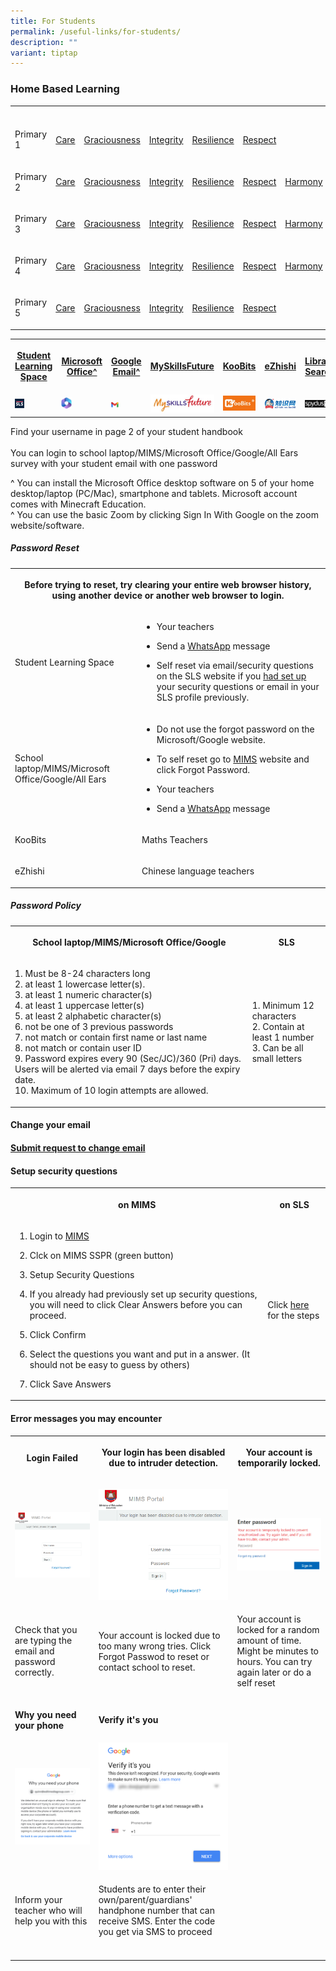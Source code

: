 ```yaml
---
title: For Students
permalink: /useful-links/for-students/
description: ""
variant: tiptap
---
```

<h3>Home Based Learning</h3>
<table style="minWidth: 200px">
<colgroup>
<col>
<col>
<col>
<col>
<col>
<col>
<col>
<col>
</colgroup>
<tbody>
<tr>
<th rowspan="1" colspan="1">
<p></p>
</th>
<th rowspan="1" colspan="1">
<p></p>
</th>
<th rowspan="1" colspan="1">
<p></p>
</th>
<th rowspan="1" colspan="1">
<p></p>
</th>
<th rowspan="1" colspan="1">
<p></p>
</th>
<th rowspan="1" colspan="1">
<p></p>
</th>
<th rowspan="1" colspan="1">
<p></p>
</th>
<th rowspan="1" colspan="1">
<p></p>
</th>
</tr>
<tr>
<td rowspan="1" colspan="1">
<p>Primary 1</p>
</td>
<td rowspan="1" colspan="1">
<p><a href="https://docs.google.com/spreadsheets/d/e/2PACX-1vRtMwrC72kkk2lVvKWFH2FVf3nH41gs3EvJuaSiOV1Mw6OMWYyOd2le89EjNN6vueKhuO3fu-PxbbCF/pubhtml?gid=0&amp;single=true" rel="noopener nofollow" target="_blank">Care</a>
</p>
</td>
<td rowspan="1" colspan="1">
<p><a href="https://docs.google.com/spreadsheets/d/e/2PACX-1vRtMwrC72kkk2lVvKWFH2FVf3nH41gs3EvJuaSiOV1Mw6OMWYyOd2le89EjNN6vueKhuO3fu-PxbbCF/pubhtml?gid=469599096&amp;single=true" rel="noopener nofollow" target="_blank">Graciousness</a>
</p>
</td>
<td rowspan="1" colspan="1">
<p><a href="https://docs.google.com/spreadsheets/d/e/2PACX-1vRtMwrC72kkk2lVvKWFH2FVf3nH41gs3EvJuaSiOV1Mw6OMWYyOd2le89EjNN6vueKhuO3fu-PxbbCF/pubhtml?gid=1775855043&amp;single=true" rel="noopener nofollow" target="_blank">Integrity</a>
</p>
<p></p>
</td>
<td rowspan="1" colspan="1">
<p><a href="https://docs.google.com/spreadsheets/d/e/2PACX-1vRtMwrC72kkk2lVvKWFH2FVf3nH41gs3EvJuaSiOV1Mw6OMWYyOd2le89EjNN6vueKhuO3fu-PxbbCF/pubhtml?gid=1040134881&amp;single=true" rel="noopener nofollow" target="_blank">Resilience</a>
</p>
<p></p>
</td>
<td rowspan="1" colspan="1">
<p><a href="https://docs.google.com/spreadsheets/d/e/2PACX-1vRtMwrC72kkk2lVvKWFH2FVf3nH41gs3EvJuaSiOV1Mw6OMWYyOd2le89EjNN6vueKhuO3fu-PxbbCF/pubhtml?gid=1680180060&amp;single=true" rel="noopener nofollow" target="_blank">Respect</a>
</p>
</td>
<td rowspan="1" colspan="1">
<p></p>
</td>
<td rowspan="1" colspan="1">
<p></p>
</td>
</tr>
<tr>
<td rowspan="1" colspan="1">
<p>Primary 2</p>
</td>
<td rowspan="1" colspan="1">
<p><a href="https://docs.google.com/spreadsheets/d/e/2PACX-1vQrjShKTbB08GonvPqZkOeTl1BdZRjDX1zGroC5HovBR5BK8nh8NmLH0QGN6MyS_7v1zC4L_nlLvxbX/pubhtml?gid=0&amp;single=true" rel="noopener nofollow" target="_blank">Care</a>
</p>
</td>
<td rowspan="1" colspan="1">
<p><a href="https://docs.google.com/spreadsheets/d/e/2PACX-1vQrjShKTbB08GonvPqZkOeTl1BdZRjDX1zGroC5HovBR5BK8nh8NmLH0QGN6MyS_7v1zC4L_nlLvxbX/pubhtml?gid=469599096&amp;single=true" rel="noopener nofollow" target="_blank">Graciousness</a>
</p>
</td>
<td rowspan="1" colspan="1">
<p><a href="https://docs.google.com/spreadsheets/d/e/2PACX-1vQrjShKTbB08GonvPqZkOeTl1BdZRjDX1zGroC5HovBR5BK8nh8NmLH0QGN6MyS_7v1zC4L_nlLvxbX/pubhtml?gid=1775855043&amp;single=true" rel="noopener nofollow" target="_blank">Integrity</a>
</p>
</td>
<td rowspan="1" colspan="1">
<p><a href="https://docs.google.com/spreadsheets/d/e/2PACX-1vQrjShKTbB08GonvPqZkOeTl1BdZRjDX1zGroC5HovBR5BK8nh8NmLH0QGN6MyS_7v1zC4L_nlLvxbX/pubhtml?gid=1040134881&amp;single=true" rel="noopener nofollow" target="_blank">Resilience</a>
</p>
</td>
<td rowspan="1" colspan="1">
<p><a href="https://docs.google.com/spreadsheets/d/e/2PACX-1vQrjShKTbB08GonvPqZkOeTl1BdZRjDX1zGroC5HovBR5BK8nh8NmLH0QGN6MyS_7v1zC4L_nlLvxbX/pubhtml?gid=1680180060&amp;single=true" rel="noopener nofollow" target="_blank">Respect</a>
</p>
</td>
<td rowspan="1" colspan="1">
<p><a href="https://docs.google.com/spreadsheets/d/e/2PACX-1vQrjShKTbB08GonvPqZkOeTl1BdZRjDX1zGroC5HovBR5BK8nh8NmLH0QGN6MyS_7v1zC4L_nlLvxbX/pubhtml?gid=944262160&amp;single=true" rel="noopener nofollow" target="_blank">Harmony</a>
</p>
</td>
<td rowspan="1" colspan="1">
<p></p>
</td>
</tr>
<tr>
<td rowspan="1" colspan="1">
<p>Primary 3</p>
</td>
<td rowspan="1" colspan="1">
<p><a href="https://docs.google.com/spreadsheets/d/e/2PACX-1vR-1_oUWD7FOoTPGLZ6IBc5ndZU8IKtWXZ_Sef1u56ax9TPDN8wiv-qLwA5g7XFUmq36goY1AB-B1hw/pubhtml?gid=0&amp;single=true" rel="noopener nofollow" target="_blank">Care</a>
</p>
</td>
<td rowspan="1" colspan="1">
<p><a href="https://docs.google.com/spreadsheets/d/e/2PACX-1vR-1_oUWD7FOoTPGLZ6IBc5ndZU8IKtWXZ_Sef1u56ax9TPDN8wiv-qLwA5g7XFUmq36goY1AB-B1hw/pubhtml?gid=469599096&amp;single=true" rel="noopener nofollow" target="_blank">Graciousness</a>
</p>
</td>
<td rowspan="1" colspan="1">
<p><a href="https://docs.google.com/spreadsheets/d/e/2PACX-1vR-1_oUWD7FOoTPGLZ6IBc5ndZU8IKtWXZ_Sef1u56ax9TPDN8wiv-qLwA5g7XFUmq36goY1AB-B1hw/pubhtml?gid=1775855043&amp;single=true" rel="noopener nofollow" target="_blank">Integrity</a>
</p>
</td>
<td rowspan="1" colspan="1">
<p><a href="https://docs.google.com/spreadsheets/d/e/2PACX-1vR-1_oUWD7FOoTPGLZ6IBc5ndZU8IKtWXZ_Sef1u56ax9TPDN8wiv-qLwA5g7XFUmq36goY1AB-B1hw/pubhtml?gid=1040134881&amp;single=true" rel="noopener nofollow" target="_blank">Resilience</a>
</p>
</td>
<td rowspan="1" colspan="1">
<p><a href="https://docs.google.com/spreadsheets/d/e/2PACX-1vR-1_oUWD7FOoTPGLZ6IBc5ndZU8IKtWXZ_Sef1u56ax9TPDN8wiv-qLwA5g7XFUmq36goY1AB-B1hw/pubhtml?gid=1680180060&amp;single=true" rel="noopener nofollow" target="_blank">Respect</a>
</p>
</td>
<td rowspan="1" colspan="1">
<p><a href="https://docs.google.com/spreadsheets/d/e/2PACX-1vR-1_oUWD7FOoTPGLZ6IBc5ndZU8IKtWXZ_Sef1u56ax9TPDN8wiv-qLwA5g7XFUmq36goY1AB-B1hw/pubhtml?gid=389070328&amp;single=true" rel="noopener nofollow" target="_blank">Harmony</a>
</p>
</td>
<td rowspan="1" colspan="1">
<p></p>
</td>
</tr>
<tr>
<td rowspan="1" colspan="1">
<p>Primary 4</p>
</td>
<td rowspan="1" colspan="1">
<p><a href="https://docs.google.com/spreadsheets/d/e/2PACX-1vTFbKAUFQfnLFs4fJ_NzjAg3OAZ8_0NCl2OF1dmH3t8ZzkoKwibn2meyKPFV3Cg_8XTh9OEWedAkZVB/pubhtml?gid=0&amp;single=true" rel="noopener nofollow" target="_blank">Care</a>
</p>
</td>
<td rowspan="1" colspan="1">
<p><a href="https://docs.google.com/spreadsheets/d/e/2PACX-1vTFbKAUFQfnLFs4fJ_NzjAg3OAZ8_0NCl2OF1dmH3t8ZzkoKwibn2meyKPFV3Cg_8XTh9OEWedAkZVB/pubhtml?gid=469599096&amp;single=true" rel="noopener nofollow" target="_blank">Graciousness</a>
</p>
</td>
<td rowspan="1" colspan="1">
<p><a href="https://docs.google.com/spreadsheets/d/e/2PACX-1vTFbKAUFQfnLFs4fJ_NzjAg3OAZ8_0NCl2OF1dmH3t8ZzkoKwibn2meyKPFV3Cg_8XTh9OEWedAkZVB/pubhtml?gid=1775855043&amp;single=true" rel="noopener nofollow" target="_blank">Integrity</a>
</p>
</td>
<td rowspan="1" colspan="1">
<p><a href="https://docs.google.com/spreadsheets/d/e/2PACX-1vTFbKAUFQfnLFs4fJ_NzjAg3OAZ8_0NCl2OF1dmH3t8ZzkoKwibn2meyKPFV3Cg_8XTh9OEWedAkZVB/pubhtml?gid=1040134881&amp;single=true" rel="noopener nofollow" target="_blank">Resilience</a>
</p>
</td>
<td rowspan="1" colspan="1">
<p><a href="https://docs.google.com/spreadsheets/d/e/2PACX-1vTFbKAUFQfnLFs4fJ_NzjAg3OAZ8_0NCl2OF1dmH3t8ZzkoKwibn2meyKPFV3Cg_8XTh9OEWedAkZVB/pubhtml?gid=1680180060&amp;single=true" rel="noopener nofollow" target="_blank">Respect</a>
</p>
</td>
<td rowspan="1" colspan="1">
<p><a href="https://docs.google.com/spreadsheets/d/e/2PACX-1vTFbKAUFQfnLFs4fJ_NzjAg3OAZ8_0NCl2OF1dmH3t8ZzkoKwibn2meyKPFV3Cg_8XTh9OEWedAkZVB/pubhtml?gid=389070328&amp;single=true" rel="noopener nofollow" target="_blank">Harmony</a>
</p>
</td>
<td rowspan="1" colspan="1">
<p><a href="https://docs.google.com/spreadsheets/d/e/2PACX-1vTFbKAUFQfnLFs4fJ_NzjAg3OAZ8_0NCl2OF1dmH3t8ZzkoKwibn2meyKPFV3Cg_8XTh9OEWedAkZVB/pubhtml?gid=1491282851&amp;single=true" rel="noopener nofollow" target="_blank">Compassionn</a>
</p>
</td>
</tr>
<tr>
<td rowspan="1" colspan="1">
<p>Primary 5</p>
</td>
<td rowspan="1" colspan="1">
<p><a href="https://docs.google.com/spreadsheets/d/e/2PACX-1vTwsCbhqkqZDfurmJNh0wcl4HtOl7ejVRzLUyiqFfKRvQQZvpjE3K0lhkVYlxBDEmxwx-a-q8Ve_u19/pubhtml?gid=0&amp;single=true" rel="noopener nofollow" target="_blank">Care</a>
</p>
</td>
<td rowspan="1" colspan="1">
<p><a href="https://docs.google.com/spreadsheets/d/e/2PACX-1vTwsCbhqkqZDfurmJNh0wcl4HtOl7ejVRzLUyiqFfKRvQQZvpjE3K0lhkVYlxBDEmxwx-a-q8Ve_u19/pubhtml?gid=469599096&amp;single=true" rel="noopener nofollow" target="_blank">Graciousness</a>
</p>
</td>
<td rowspan="1" colspan="1">
<p><a href="https://docs.google.com/spreadsheets/d/e/2PACX-1vTwsCbhqkqZDfurmJNh0wcl4HtOl7ejVRzLUyiqFfKRvQQZvpjE3K0lhkVYlxBDEmxwx-a-q8Ve_u19/pubhtml?gid=1775855043&amp;single=true" rel="noopener nofollow" target="_blank">Integrity</a>
</p>
</td>
<td rowspan="1" colspan="1">
<p><a href="https://docs.google.com/spreadsheets/d/e/2PACX-1vTwsCbhqkqZDfurmJNh0wcl4HtOl7ejVRzLUyiqFfKRvQQZvpjE3K0lhkVYlxBDEmxwx-a-q8Ve_u19/pubhtml?gid=1040134881&amp;single=true" rel="noopener nofollow" target="_blank">Resilience</a>
</p>
</td>
<td rowspan="1" colspan="1">
<p><a href="https://docs.google.com/spreadsheets/d/e/2PACX-1vTwsCbhqkqZDfurmJNh0wcl4HtOl7ejVRzLUyiqFfKRvQQZvpjE3K0lhkVYlxBDEmxwx-a-q8Ve_u19/pubhtml?gid=1680180060&amp;single=true" rel="noopener nofollow" target="_blank">Respect</a>
</p>
</td>
<td rowspan="1" colspan="1">
<p></p>
</td>
<td rowspan="1" colspan="1">
<p></p>
</td>
</tr>
</tbody>
</table>
<p></p>
<table style="minWidth: 175px">
<colgroup>
<col>
<col>
<col>
<col>
<col>
<col>
<col>
</colgroup>
<tbody>
<tr>
<th rowspan="1" colspan="1">
<p><a href="https://vle.learning.moe.edu.sg/login" rel="noopener noreferrer nofollow" target="_blank">Student Learning Space</a>
</p>
</th>
<th rowspan="1" colspan="1">
<p><a href="https://www.office.com/" rel="noopener noreferrer nofollow" target="_blank">Microsoft Office^</a>
</p>
</th>
<th rowspan="1" colspan="1">
<p><a href="https://workspace.google.com/dashboard" rel="noopener noreferrer nofollow" target="_blank">Google Email^</a>
</p>
</th>
<th rowspan="1" colspan="1">
<p><a href="https://www.myskillsfuture.gov.sg/content/student/en/primary.html" rel="noopener noreferrer nofollow" target="_blank">MySkillsFuture</a>
</p>
</th>
<th rowspan="1" colspan="1">
<p><a href="https://member.koobits.com/" rel="noopener noreferrer nofollow" target="_blank">KooBits</a>
</p>
</th>
<th rowspan="1" colspan="1">
<p><a href="https://www.ezhishi.net/Contents/" rel="noopener noreferrer nofollow" target="_blank">eZhishi</a>
</p>
</th>
<th rowspan="1" colspan="1">
<p><a href="https://schoolibrary.moe.edu.sg/cantonmentpri/cgi-bin/spydus.exe/MSGTRN/WPAC/HOME" rel="noopener noreferrer nofollow" target="_blank">Library Search</a>
</p>
</th>
</tr>
<tr>
<td rowspan="1" colspan="1">
<div class="isomer-image-wrapper">
<img style="width:25%" height="auto" width="100%" src="/images/SLS%20Icon.png">
</div>
</td>
<td rowspan="1" colspan="1">
<div class="isomer-image-wrapper">
<img style="width:25%" height="auto" width="100%" src="/images/MS365.png">
</div>
</td>
<td rowspan="1" colspan="1">
<div class="isomer-image-wrapper">
<img style="width:25%" height="auto" width="100%" src="/images/Gmail.jpg">
</div>
</td>
<td rowspan="1" colspan="1">
<div class="isomer-image-wrapper">
<img style="width:100%" height="auto" width="100%" src="/images/Myskillsfuture.jpg">
</div>
</td>
<td rowspan="1" colspan="1">
<div class="isomer-image-wrapper">
<img style="width:100%" height="auto" width="100%" src="/images/Koobits.jpg">
</div>
</td>
<td rowspan="1" colspan="1">
<div class="isomer-image-wrapper">
<img style="width:100%" height="auto" width="100%" src="/images/Ezhishi.jpg">
</div>
</td>
<td rowspan="1" colspan="1">
<div class="isomer-image-wrapper">
<img style="width:100%" height="auto" width="100%" src="/images/Spydus.jpg">
</div>
</td>
</tr>
</tbody>
</table>
<p>Find your username in page 2 of your student handbook
<br>
<br>You can login to school laptop/MIMS/Microsoft Office/Google/All Ears survey
with your student email with one password</p>
<p>^ You can install the Microsoft Office desktop software on 5 of your home
desktop/laptop (PC/Mac), smartphone and tablets. Microsoft account comes
with Minecraft Education.
<br>^ You can use the basic Zoom by clicking Sign In With Google on the zoom
website/software.</p>
<h5>Password Reset</h5>
<table style="minWidth: 50px">
<colgroup>
<col>
<col>
</colgroup>
<tbody>
<tr>
<th rowspan="1" colspan="2">
<p>Before trying to reset, try clearing your entire web browser history,
using another device or another web browser to login.</p>
</th>
</tr>
<tr>
<td rowspan="1" colspan="1">
<p>Student Learning Space</p>
</td>
<td rowspan="1" colspan="1">
<ul data-tight="true" class="tight">
<li>
<p>Your teachers</p>
</li>
<li>
<p>Send a <a href="http://wa.me/6565119555" rel="noopener noreferrer nofollow" target="_blank">WhatsApp</a> message</p>
</li>
<li>
<p>Self reset via email/security questions on the SLS website if you <a href="https://www.learning.moe.edu.sg/student-user-guide/customise/update-answers-to-security-questions/" rel="noopener noreferrer nofollow" target="_blank">had set up</a> your
security questions or email in your SLS profile previously.</p>
</li>
</ul>
</td>
</tr>
<tr>
<td rowspan="1" colspan="1">
<p>School laptop/MIMS/Microsoft Office/Google/All Ears</p>
</td>
<td rowspan="1" colspan="1">
<ul data-tight="true" class="tight">
<li>
<p>Do not use the forgot password on the Microsoft/Google website.</p>
</li>
<li>
<p>To self reset go to <a href="https://mims.moe.gov.sg/" rel="noopener noreferrer nofollow" target="_blank">MIMS</a> website and click Forgot Password.</p>
</li>
<li>
<p>Your teachers</p>
</li>
<li>
<p>Send a <a href="http://wa.me/6565119555" rel="noopener noreferrer nofollow" target="_blank">WhatsApp</a> message</p>
</li>
</ul>
</td>
</tr>
<tr>
<td rowspan="1" colspan="1">
<p>KooBits</p>
</td>
<td rowspan="1" colspan="1">
<p>Maths Teachers</p>
</td>
</tr>
<tr>
<td rowspan="1" colspan="1">
<p>eZhishi</p>
</td>
<td rowspan="1" colspan="1">
<p>Chinese language teachers</p>
</td>
</tr>
</tbody>
</table>
<h5>Password Policy</h5>
<table style="minWidth: 50px">
<colgroup>
<col>
<col>
</colgroup>
<tbody>
<tr>
<th rowspan="1" colspan="1">
<p>School laptop/MIMS/Microsoft Office/Google</p>
</th>
<th rowspan="1" colspan="1">
<p>SLS</p>
</th>
</tr>
<tr>
<td rowspan="1" colspan="1">
<p>1. Must be 8-24 characters long
<br>2. at least 1 lowercase letter(s).
<br>3. at least 1 numeric character(s)
<br>4. at least 1 uppercase letter(s)
<br>5. at least 2 alphabetic character(s)
<br>6. not be one of 3 previous passwords
<br>7. not match or contain first name or last name
<br>8. not match or contain user ID
<br>9. Password expires every 90 (Sec/JC)/360 (Pri) days. Users will be alerted
via email 7 days before the expiry date.
<br>10. Maximum of 10 login attempts are allowed.</p>
</td>
<td rowspan="1" colspan="1">
<p>1. Minimum 12 characters
<br>2. Contain at least 1 number
<br>3. Can be all small letters</p>
</td>
</tr>
</tbody>
</table>
<h4>Change your email</h4>
<h4><a href="https://form.gov.sg/659cee0595fffa0011ef2da2" rel="noopener noreferrer nofollow" target="_blank">Submit request to change email</a></h4>
<h4>Setup security questions</h4>
<table style="minWidth: 50px">
<colgroup>
<col>
<col>
</colgroup>
<tbody>
<tr>
<th rowspan="1" colspan="1">
<p>on MIMS</p>
</th>
<th rowspan="1" colspan="1">
<p>on SLS</p>
</th>
</tr>
<tr>
<td rowspan="1" colspan="1">
<ol data-tight="true" class="tight">
<li>
<p>Login to <a href="https://mims.moe.gov.sg/" rel="noopener noreferrer nofollow" target="_blank">MIMS</a>
</p>
</li>
<li>
<p>Clck on MIMS SSPR (green button)</p>
</li>
<li>
<p>Setup Security Questions</p>
</li>
<li>
<p>If you already had previously set up security questions, you will need
to click Clear Answers before you can proceed.</p>
</li>
<li>
<p>Click Confirm</p>
</li>
<li>
<p>Select the questions you want and put in a answer. (It should not be easy
to guess by others)</p>
</li>
<li>
<p>Click Save Answers</p>
</li>
</ol>
</td>
<td rowspan="1" colspan="1">
<p>Click <a href="https://www.learning.moe.edu.sg/student-user-guide/customise/update-answers-to-security-questions/" rel="noopener noreferrer nofollow" target="_blank">here</a> for
the steps</p>
</td>
</tr>
</tbody>
</table>
<h4>Error messages you may encounter</h4>
<table style="minWidth: 75px">
<colgroup>
<col>
<col>
<col>
</colgroup>
<tbody>
<tr>
<th rowspan="1" colspan="1">
<p>Login Failed</p>
</th>
<th rowspan="1" colspan="1">
<p>Your login has been disabled due to intruder detection.</p>
</th>
<th rowspan="1" colspan="1">
<p>Your account is temporarily locked.</p>
</th>
</tr>
<tr>
<td rowspan="1" colspan="1">
<p></p>
<div class="isomer-image-wrapper">
<img style="width: 100%" height="auto" width="100%" alt="" src="/images/Login_Failed.png">
</div>
</td>
<td rowspan="1" colspan="1">
<p></p>
<div class="isomer-image-wrapper">
<img style="width: 100%" height="auto" width="100%" alt="" src="/images/Intruder.png">
</div>
</td>
<td rowspan="1" colspan="1">
<p></p>
<div class="isomer-image-wrapper">
<img style="width: 100%" height="auto" width="100%" alt="" src="/images/Wrong Pasword.png">
</div>
</td>
</tr>
<tr>
<td rowspan="1" colspan="1">
<p>Check that you are typing the email and password correctly.</p>
</td>
<td rowspan="1" colspan="1">
<p>Your account is locked due to too many wrong tries. Click Forgot Passwod
to reset or contact school to reset.</p>
</td>
<td rowspan="1" colspan="1">
<p>Your account is locked for a random amount of time. Might be minutes to
hours. You can try again later or do a self reset</p>
</td>
</tr>
<tr>
<td rowspan="1" colspan="1">
<p><strong>Why you need your phone</strong>
</p>
</td>
<td rowspan="1" colspan="1">
<p><strong>Verify it's you</strong>
</p>
</td>
<td rowspan="1" colspan="1">
<p></p>
</td>
</tr>
<tr>
<td rowspan="1" colspan="1">
<div class="isomer-image-wrapper">
<img style="width: 100%" height="auto" width="100%" alt="" src="/images/Why%20you%20need%20your%20phone.png">
</div>
</td>
<td rowspan="1" colspan="1">
<div class="isomer-image-wrapper">
<img style="width: 100%" height="auto" width="100%" alt="" src="/images/Verify%20its%20you.png">
</div>
</td>
<td rowspan="1" colspan="1">
<p></p>
</td>
</tr>
<tr>
<td rowspan="1" colspan="1">
<p>Inform your teacher who will help you with this</p>
</td>
<td rowspan="1" colspan="1">
<p>Students are to enter their own/parent/guardians' handphone number that
can receive SMS. Enter the code you get via SMS to proceed</p>
</td>
<td rowspan="1" colspan="1">
<p></p>
</td>
</tr>
<tr>
<td rowspan="1" colspan="1">
<p></p>
</td>
<td rowspan="1" colspan="1">
<p></p>
</td>
<td rowspan="1" colspan="1">
<p></p>
</td>
</tr>
</tbody>
</table>
<p></p>